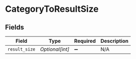 # CategoryToResultSize


## Fields

| Field              | Type               | Required           | Description        |
| ------------------ | ------------------ | ------------------ | ------------------ |
| `result_size`      | *Optional[int]*    | :heavy_minus_sign: | N/A                |